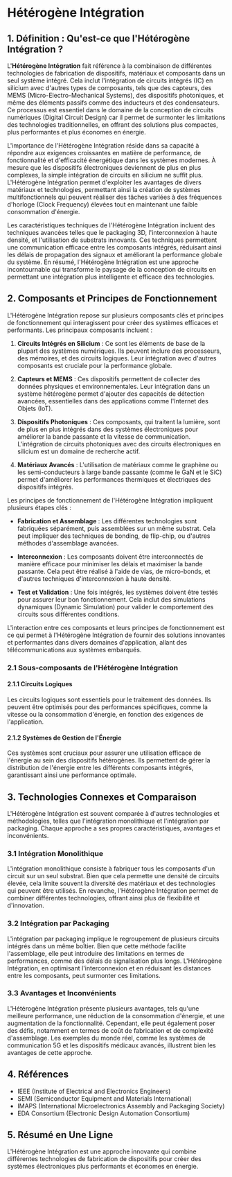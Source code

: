 # Hétérogène Intégration

## 1. Définition : Qu'est-ce que l'**Hétérogène Intégration** ?
L'**Hétérogène Intégration** fait référence à la combinaison de différentes technologies de fabrication de dispositifs, matériaux et composants dans un seul système intégré. Cela inclut l'intégration de circuits intégrés (IC) en silicium avec d'autres types de composants, tels que des capteurs, des MEMS (Micro-Electro-Mechanical Systems), des dispositifs photoniques, et même des éléments passifs comme des inducteurs et des condensateurs. Ce processus est essentiel dans le domaine de la conception de circuits numériques (Digital Circuit Design) car il permet de surmonter les limitations des technologies traditionnelles, en offrant des solutions plus compactes, plus performantes et plus économes en énergie.

L'importance de l'Hétérogène Intégration réside dans sa capacité à répondre aux exigences croissantes en matière de performance, de fonctionnalité et d'efficacité énergétique dans les systèmes modernes. À mesure que les dispositifs électroniques deviennent de plus en plus complexes, la simple intégration de circuits en silicium ne suffit plus. L'Hétérogène Intégration permet d'exploiter les avantages de divers matériaux et technologies, permettant ainsi la création de systèmes multifonctionnels qui peuvent réaliser des tâches variées à des fréquences d'horloge (Clock Frequency) élevées tout en maintenant une faible consommation d'énergie.

Les caractéristiques techniques de l'Hétérogène Intégration incluent des techniques avancées telles que le packaging 3D, l'interconnexion à haute densité, et l'utilisation de substrats innovants. Ces techniques permettent une communication efficace entre les composants intégrés, réduisant ainsi les délais de propagation des signaux et améliorant la performance globale du système. En résumé, l'Hétérogène Intégration est une approche incontournable qui transforme le paysage de la conception de circuits en permettant une intégration plus intelligente et efficace des technologies.

## 2. Composants et Principes de Fonctionnement
L'Hétérogène Intégration repose sur plusieurs composants clés et principes de fonctionnement qui interagissent pour créer des systèmes efficaces et performants. Les principaux composants incluent :

1. **Circuits Intégrés en Silicium** : Ce sont les éléments de base de la plupart des systèmes numériques. Ils peuvent inclure des processeurs, des mémoires, et des circuits logiques. Leur intégration avec d'autres composants est cruciale pour la performance globale.

2. **Capteurs et MEMS** : Ces dispositifs permettent de collecter des données physiques et environnementales. Leur intégration dans un système hétérogène permet d'ajouter des capacités de détection avancées, essentielles dans des applications comme l'Internet des Objets (IoT).

3. **Dispositifs Photoniques** : Ces composants, qui traitent la lumière, sont de plus en plus intégrés dans des systèmes électroniques pour améliorer la bande passante et la vitesse de communication. L'intégration de circuits photoniques avec des circuits électroniques en silicium est un domaine de recherche actif.

4. **Matériaux Avancés** : L'utilisation de matériaux comme le graphène ou les semi-conducteurs à large bande passante (comme le GaN et le SiC) permet d'améliorer les performances thermiques et électriques des dispositifs intégrés.

Les principes de fonctionnement de l'Hétérogène Intégration impliquent plusieurs étapes clés :

- **Fabrication et Assemblage** : Les différentes technologies sont fabriquées séparément, puis assemblées sur un même substrat. Cela peut impliquer des techniques de bonding, de flip-chip, ou d'autres méthodes d'assemblage avancées.

- **Interconnexion** : Les composants doivent être interconnectés de manière efficace pour minimiser les délais et maximiser la bande passante. Cela peut être réalisé à l'aide de vias, de micro-bonds, et d'autres techniques d'interconnexion à haute densité.

- **Test et Validation** : Une fois intégrés, les systèmes doivent être testés pour assurer leur bon fonctionnement. Cela inclut des simulations dynamiques (Dynamic Simulation) pour valider le comportement des circuits sous différentes conditions.

L'interaction entre ces composants et leurs principes de fonctionnement est ce qui permet à l'Hétérogène Intégration de fournir des solutions innovantes et performantes dans divers domaines d'application, allant des télécommunications aux systèmes embarqués.

### 2.1 Sous-composants de l'Hétérogène Intégration
#### 2.1.1 Circuits Logiques
Les circuits logiques sont essentiels pour le traitement des données. Ils peuvent être optimisés pour des performances spécifiques, comme la vitesse ou la consommation d'énergie, en fonction des exigences de l'application.

#### 2.1.2 Systèmes de Gestion de l'Énergie
Ces systèmes sont cruciaux pour assurer une utilisation efficace de l'énergie au sein des dispositifs hétérogènes. Ils permettent de gérer la distribution de l'énergie entre les différents composants intégrés, garantissant ainsi une performance optimale.

## 3. Technologies Connexes et Comparaison
L'Hétérogène Intégration est souvent comparée à d'autres technologies et méthodologies, telles que l'intégration monolithique et l'intégration par packaging. Chaque approche a ses propres caractéristiques, avantages et inconvénients.

### 3.1 Intégration Monolithique
L'intégration monolithique consiste à fabriquer tous les composants d'un circuit sur un seul substrat. Bien que cela permette une densité de circuits élevée, cela limite souvent la diversité des matériaux et des technologies qui peuvent être utilisés. En revanche, l'Hétérogène Intégration permet de combiner différentes technologies, offrant ainsi plus de flexibilité et d'innovation.

### 3.2 Intégration par Packaging
L'intégration par packaging implique le regroupement de plusieurs circuits intégrés dans un même boîtier. Bien que cette méthode facilite l'assemblage, elle peut introduire des limitations en termes de performances, comme des délais de signalisation plus longs. L'Hétérogène Intégration, en optimisant l'interconnexion et en réduisant les distances entre les composants, peut surmonter ces limitations.

### 3.3 Avantages et Inconvénients
L'Hétérogène Intégration présente plusieurs avantages, tels qu'une meilleure performance, une réduction de la consommation d'énergie, et une augmentation de la fonctionnalité. Cependant, elle peut également poser des défis, notamment en termes de coût de fabrication et de complexité d'assemblage. Les exemples du monde réel, comme les systèmes de communication 5G et les dispositifs médicaux avancés, illustrent bien les avantages de cette approche.

## 4. Références
- IEEE (Institute of Electrical and Electronics Engineers)
- SEMI (Semiconductor Equipment and Materials International)
- IMAPS (International Microelectronics Assembly and Packaging Society)
- EDA Consortium (Electronic Design Automation Consortium)

## 5. Résumé en Une Ligne
L'Hétérogène Intégration est une approche innovante qui combine différentes technologies de fabrication de dispositifs pour créer des systèmes électroniques plus performants et économes en énergie.